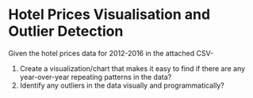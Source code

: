 # Hotel Prices Visualisation and Outlier Detection

Given the hotel prices data for 2012-2016 in the attached CSV-

1. Create a visualization/chart that makes it easy to find if there are any year-over-year repeating patterns in the data?
2. Identify any outliers in the data visually and programmatically?
